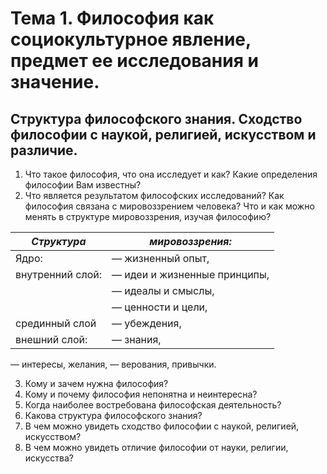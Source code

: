 # Тема 1. Философия как социокультурное явление, предмет ее исследования и значение. 
## Структура философского знания. Сходство философии с наукой, религией, искусством и различие.

1. Что такое философия, что она исследует и как? Какие определения философии Вам известны?
2. Что является результатом философских исследований? Как философия связана с мировоззрением
человека? Что и как можно менять в структуре мировоззрения, изучая философию?

|***Структура*** | ***мировоззрения:***|
|-----|----|
| Ядро: | — жизненный опыт, |
|внутренний слой: | — идеи и жизненные принципы,|
| | — идеалы и смыслы,|
| |— ценности и цели,|
|срединный слой | — убеждения,|
|внешний слой: | — знания,|

— интересы, желания,
— верования, привычки.

3. Кому и зачем нужна философия?
4. Кому и почему философия непонятна и неинтересна?
5. Когда наиболее востребована философская деятельность?
6. Какова структура философского знания?
7. В чем можно увидеть сходство философии с наукой, религией, искусством?
8. В чем можно увидеть отличие философии от науки, религии, искусства?